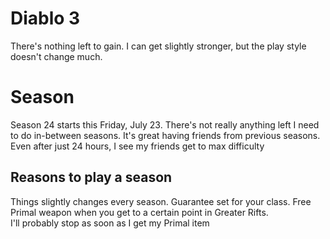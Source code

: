 # Diablo 3
There's nothing left to gain. I can get slightly stronger, but the play style doesn't change much.

# Season
Season 24 starts this Friday, July 23.
There's not really anything left I need to do in-between seasons.
It's great having friends from previous seasons. Even after just 24 hours, I see my friends get to max difficulty

## Reasons to play a season
Things slightly changes every season.
Guarantee set for your class.
Free Primal weapon when you get to a certain point in Greater Rifts.  
I'll probably stop as soon as I get my Primal item
